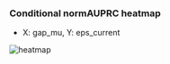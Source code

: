 ### Conditional normAUPRC heatmap

- X: gap_mu, Y: eps_current

![heatmap](/home/elicer/project_0814_2/results/20250820-092631/holdout/conditional_heatmap_gap_mu_vs_eps_current.png)
